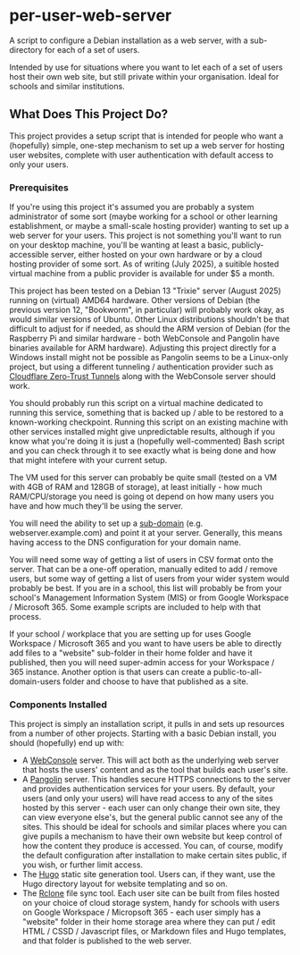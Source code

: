 # per-user-web-server
A script to configure a Debian installation as a web server, with a sub-directory for each of a set of users.

Intended by use for situations where you want to let each of a set of users host their own web site, but still private within your organisation. Ideal for schools and similar institutions.

## What Does This Project Do?
This project provides a setup script that is intended for people who want a (hopefully) simple, one-step mechanism to set up a web server for hosting user websites, complete with user authentication with default access to only your users.

### Prerequisites

If you're using this project it's assumed you are probably a system administrator of some sort (maybe working for a school or other learning establishment, or maybe a small-scale hosting provider) wanting to set up a web server for your users. This project is not something you'll want to run on your desktop machine, you'll be wanting at least a basic, publicly-accessible server, either hosted on your own hardware or by a cloud hosting provider of some sort. As of writing (July 2025), a suitible hosted virtual machine from a public provider is available for under $5 a month.

This project has been tested on a Debian 13 "Trixie" server (August 2025) running on (virtual) AMD64 hardware. Other versions of Debian (the previous version 12, "Bookworm", in particular) will probably work okay, as would similar versions of Ubuntu. Other Linux distributions shouldn't be that difficult to adjust for if needed, as should the ARM version of Debian (for the Raspberry Pi and similar hardware - both WebConsole and Pangolin have binaries available for ARM hardware). Adjusting this project directly for a Windows install might not be possible as Pangolin seems to be a Linux-only project, but using a different tunneling / authentication provider such as [Cloudflare Zero-Trust Tunnels](https://developers.cloudflare.com/cloudflare-one/connections/connect-networks/) along with the WebConsole server should work.

You should probably run this script on a virtual machine dedicated to running this service, something that is backed up / able to be restored to a known-working checkpoint. Running this script on an existing machine with other services installed might give unpredictable results, although if you know what you're doing it is just a (hopefully well-commented) Bash script and you can check through it to see exactly what is being done and how that might intefere with your current setup.

The VM used for this server can probably be quite small (tested on a VM with 4GB of RAM and 128GB of storage), at least initially - how much RAM/CPU/storage you need is going ot depend on how many users you have and how much they'll be using the server.

You will need the ability to set up a [sub-domain](https://en.wikipedia.org/wiki/Subdomain) (e.g. webserver.example.com) and point it at your server. Generally, this means having access to the DNS configuration for your domain name.

You will need some way of getting a list of users in CSV format onto the server. That can be a one-off operation, manually edited to add / remove users, but some way of getting a list of users from your wider system would probably be best. If you are in a school, this list will probably be from your school's Management Information System (MIS) or from Google Workspace / Microsoft 365. Some example scripts are included to help with that process.

If your school / workplace that you are setting up for uses Google Workspace / Microsoft 365 and you want to have users be able to directly add files to a "website" sub-folder in their home folder and have it published, then you will need super-admin access for your Workspace / 365 instance. Another option is that users can create a public-to-all-domain-users folder and choose to have that published as a site.

### Components Installed

This project is simply an installation script, it pulls in and sets up resources from a number of other projects. Starting with a basic Debian install, you should (hopefully) end up with:
- A [WebConsole](https://github.com/dhicks6345789/web-console) server. This will act both as the underlying web server that hosts the users' content and as the tool that builds each user's site.
- A [Pangolin](https://github.com/fosrl/pangolin) server. This handles secure HTTPS connections to the server and provides authentication services for your users. By default, your users (and only your users) will have read access to any of the sites hosted by this server - each user can only change their own site, they can view everyone else's, but the general public cannot see any of the sites. This should be ideal for schools and similar places where you can give pupils a mechanism to have their own website but keep control of how the content they produce is accessed. You can, of course, modify the default configuration after installation to make certain sites public, if you wish, or further limit access.
- The [Hugo](https://gohugo.io/) static site generation tool. Users can, if they want, use the Hugo directory layout for website templating and so on.
- The [Rclone](https://rclone.org/) file sync tool. Each user site can be built from files hosted on your choice of cloud storage system, handy for schools with users on Google Workspace / Micropsoft 365 - each user simply has a "website" folder in their home storage area where they can put / edit HTML / CSSD / Javascript files, or Markdown files and Hugo templates, and that folder is published to the web server.
